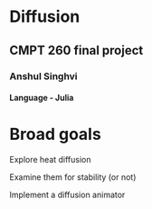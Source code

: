 # Diffusion

## CMPT 260 final project

### Anshul Singhvi

#### Language - Julia

# Broad goals

Explore heat diffusion

Examine them for stability (or not)

Implement a diffusion animator

